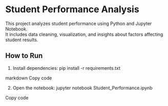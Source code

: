 # Student Performance Analysis

This project analyzes student performance using Python and Jupyter Notebook.  
It includes data cleaning, visualization, and insights about factors affecting student results.

## How to Run
1. Install dependencies:
pip install -r requirements.txt

markdown
Copy code

2. Open the notebook:
jupyter notebook Student_Performance.ipynb

Copy code
